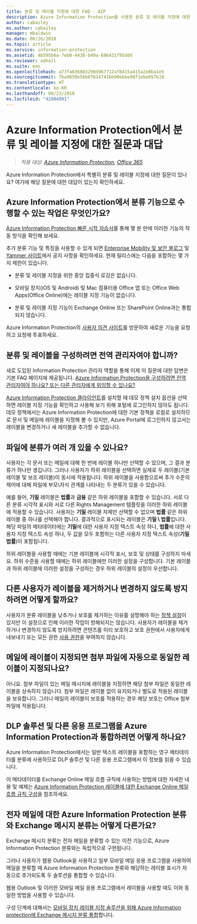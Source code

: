 ```yaml
---
title: 분류 및 레이블 지정에 대한 FAQ - AIP
description: Azure Information Protection를 사용한 분류 및 레이블 지정에 대한 특별한 질문이 있나요? 여기에 해당 질문에 대한 대답이 있는지 확인하세요.
author: cabailey
ms.author: cabailey
manager: mbaldwin
ms.date: 06/26/2018
ms.topic: article
ms.service: information-protection
ms.assetid: 4b595b6a-7eb0-4438-b49a-686431f95ddd
ms.reviewer: adhall
ms.suite: ems
ms.openlocfilehash: a73fa036083290d967712af8415a415a2e8ba1e5
ms.sourcegitcommit: 7ba9850e5bb07b14741bb90ebbe98f1ebe057b10
ms.translationtype: HT
ms.contentlocale: ko-KR
ms.lasthandoff: 08/23/2018
ms.locfileid: "42804991"
---
```

# <a name="frequently-asked-questions-about-classification-and-labeling-in-azure-information-protection"></a>Azure Information Protection에서 분류 및 레이블 지정에 대한 질문과 대답

>*적용 대상: [Azure Information Protection](https://azure.microsoft.com/pricing/details/information-protection), [Office 365](http://download.microsoft.com/download/E/C/F/ECF42E71-4EC0-48FF-AA00-577AC14D5B5C/Azure_Information_Protection_licensing_datasheet_EN-US.pdf)*

Azure Information Protection에서 특별히 분류 및 레이블 지정에 대한 질문이 있나요?  여기에 해당 질문에 대한 대답이 있는지 확인하세요. 

## <a name="what-can-i-do-with-the-classification-capabilities-in-azure-information-protection"></a>Azure Information Protection에서 분류 기능으로 수행할 수 있는 작업은 무엇인가요?

[Azure Information Protection 빠른 시작 자습서](infoprotect-quick-start-tutorial.md)를 통해 몇 분 만에 이러한 기능의 작동 방식을 확인해 보세요.

추가 분류 기능 및 특징을 사용할 수 있게 되면 [Enterprise Mobility 및 보안 블로그](https://cloudblogs.microsoft.com/enterprisemobility/?product=azure-information-protection) 및 [Yammer 사이트](https://www.yammer.com/askipteam/#/threads/inGroup?type=in_group&feedId=8652489&view=all)에서 공지 사항을 확인하세요. 현재 릴리스에는 다음을 포함하는 몇 가지 제한이 있습니다.

- 분류 및 레이블 지정을 위한 중앙 집중식 로깅은 없습니다.

- 모바일 장치(iOS 및 Android) 및 Mac 컴퓨터용 Office 앱 또는 Office Web Apps(Office Online)에는 레이블 지정 기능이 없습니다.

- 분류 및 레이블 지정 기능이 Exchange Online 또는 SharePoint Online과는 통합되지 않습니다.

Azure Information Protection의 [사용자 의견 사이트](https://msip.uservoice.com/)를 방문하여 새로운 기능을 요청하고 요청에 투표하세요.

## <a name="do-i-need-to-be-a-global-admin-to-configure-classification-and-labels"></a>분류 및 레이블을 구성하려면 전역 관리자여야 합니까?

새로 도입된 Information Protection 관리자 역할을 통해 이제 이 질문에 대한 답변은 기본 FAQ 페이지에 제공됩니다. [Azure Information Protection을 구성하려면 전역 관리자여야 하나요? 또는 다른 관리자에게 위임할 수 있나요?](faqs.md#do-you-need-to-be-a-global-admin-to-configure-azure-information-protection-or-can-i-delegate-to-other-administrators)

[Azure Information Protection 클라이언트](https://www.microsoft.com/en-us/download/details.aspx?id=53018)를 설치할 때 데모 정책 설치 옵션을 선택하면 레이블 지정 기능을 확인하고 사용해 보기 위해 포털에 로그인하지 않아도 됩니다. 데모 정책에서는 Azure Information Protection에 대한 기본 정책을 로컬로 설치하므로 문서 및 메일에 레이블을 지정해 볼 수 있지만, Azure Portal에 로그인하지 않고서는 레이블을 변경하거나 새 레이블을 추가할 수 없습니다. 

## <a name="can-a-file-have-more-than-one-classification"></a>파일에 분류가 여러 개 있을 수 있나요?

사용자는 각 문서 또는 메일에 대해 한 번에 레이블 하나만 선택할 수 있으며, 그 결과 분류가 하나만 생깁니다. 그러나 사용자가 하위 레이블을 선택하면 실제로 두 레이블(기본 레이블 및 보조 레이블)이 동시에 적용됩니다. 하위 레이블을 사용함으로써 추가 수준의 제어에 대해 파일에 부모\자식 관계를 나타내는 두 분류가 있을 수 있습니다.

예를 들어, **기밀** 레이블은 **법률**과 **금융** 같은 하위 레이블을 포함할 수 있습니다. 서로 다른 분류 시각적 표시와 서로 다른 Rights Management 템플릿을 이러한 하위 레이블에 적용할 수 있습니다. 사용자는 **기밀** 레이블 자체만 선택할 수 없으며 **법률** 같은 하위 레이블 중 하나를 선택해야 합니다. 결과적으로 표시되는 레이블은 **기밀 \ 법률**입니다. 해당 파일의 메타데이터에는 **기밀**에 대한 사용자 지정 텍스트 속성 하나, **법률**에 대한 사용자 지정 텍스트 속성 하나, 두 값을 모두 포함하는 다른 사용자 지정 텍스트 속성(**기밀 법률**)이 포함됩니다. 

하위 레이블을 사용할 때에는 기본 레이블에 시각적 표시, 보호 및 상태를 구성하지 마세요. 하위 수준을 사용할 때에는 하위 레이블에만 이러한 설정을 구성합니다. 기본 레이블과 하위 레이블에 이러한 설정을 구성하는 경우 하위 레이블의 설정이 우선합니다.

## <a name="how-do-i-prevent-somebody-from-removing-or-changing-a-label"></a>다른 사용자가 레이블을 제거하거나 변경하지 않도록 방지하려면 어떻게 할까요?

사용자가 분류 레이블을 낮추거나 보호를 제거하는 이유를 설명해야 하는 [정책 설정](configure-policy-settings.md)이 있지만 이 설정으로 인해 이러한 작업이 방해되지는 않습니다. 사용자가 레이블을 제거하거나 변경하지 않도록 방지하려면 콘텐츠를 미리 보호하고 보호 권한에서 사용자에게 내보내기 또는 모든 권한 [사용 권한](configure-usage-rights.md)을 부여하지 않습니다. 

## <a name="when-an-email-is-labeled-do-any-attachments-automatically-get-the-same-labeling"></a>메일에 레이블이 지정되면 첨부 파일에 자동으로 동일한 레이블이 지정되나요?

아니요. 첨부 파일이 있는 메일 메시지에 레이블을 지정하면 해당 첨부 파일은 동일한 레이블을 상속하지 않습니다. 첨부 파일은 레이블 없이 유지되거나 별도로 적용된 레이블을 보유합니다. 그러나 메일의 레이블이 보호를 적용하는 경우 해당 보호는 Office 첨부 파일에 적용됩니다.

## <a name="how-can-dlp-solutions-and-other-applications-integrate-with-azure-information-protection"></a>DLP 솔루션 및 다른 응용 프로그램을 Azure Information Protection과 통합하려면 어떻게 하나요?

Azure Information Protection에서는 일반 텍스트 레이블을 포함하는 영구 메타데이터를 분류에 사용하므로 DLP 솔루션 및 다른 응용 프로그램에서 이 정보를 읽을 수 있습니다. 

이 메타데이터를 Exchange Online 메일 흐름 규칙에 사용하는 방법에 대한 자세한 내용 및 예제는 [Azure Information Protection 레이블에 대한 Exchange Online 메일 흐름 규칙 구성](configure-exo-rules.md)을 참조하세요.

## <a name="how-is-azure-information-protection-classification-for-emails-different-from-exchange-message-classification"></a>전자 메일에 대한 Azure Information Protection 분류와 Exchange 메시지 분류는 어떻게 다른가요?

Exchange 메시지 분류는 전자 메일을 분류할 수 있는 이전 기능으로, Azure Information Protection 분류와는 독립적으로 구현됩니다. 

그러나 사용자가 웹용 Outlook을 사용하고 일부 모바일 메일 응용 프로그램을 사용하여 메일을 분류할 때 Azure Information Protection 분류와 해당하는 레이블 표시가 자동으로 추가되도록 두 솔루션을 통합할 수 있습니다. 

웹용 Outlook 및 이러한 모바일 메일 응용 프로그램에서 레이블을 사용할 때도 이와 동일한 방법을 사용할 수 있습니다.

구성 단계에 대해서는 [모바일 장치 레이블 지정 솔루션을 위해 Azure Information protection에 Exchange 메시지 분류 통합](./rms-client/client-admin-guide-customizations.md#integration-with-exchange-message-classification-for-a-mobile-device-labeling-solution)합니다. 



